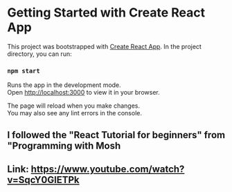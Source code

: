 # Getting Started with Create React App

This project was bootstrapped with [Create React App](https://github.com/facebook/create-react-app).
In the project directory, you can run:

### `npm start`

Runs the app in the development mode.\
Open [http://localhost:3000](http://localhost:3000) to view it in your browser.

The page will reload when you make changes.\
You may also see any lint errors in the console.

## I followed the "React Tutorial for beginners" from "Programming with Mosh
## Link: https://www.youtube.com/watch?v=SqcY0GlETPk
